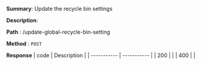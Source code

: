 **Summary**: Update the recycle bin settings

**Description**:

**Path** : /update-global-recycle-bin-setting

**Method** : `POST`

**Response**
| code      | Description |
| ----------- | ----------- |
|  200   |       |
|  400   |       |

